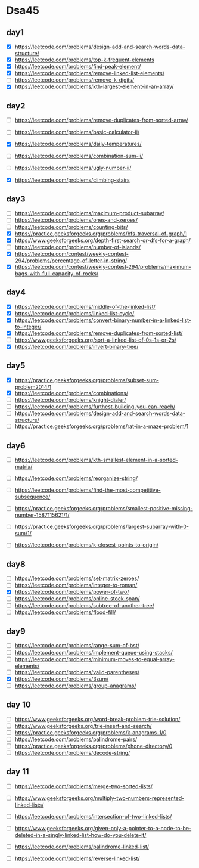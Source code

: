 # Dsa45
## day1
- [x] https://leetcode.com/problems/design-add-and-search-words-data-structure/
- [x] https://leetcode.com/problems/top-k-frequent-elements
- [x] https://leetcode.com/problems/find-peak-element/
- [x] https://leetcode.com/problems/remove-linked-list-elements/
- [ ] https://leetcode.com/problems/remove-k-digits/
- [x] https://leetcode.com/problems/kth-largest-element-in-an-array/
## day2 

- [ ] https://leetcode.com/problems/remove-duplicates-from-sorted-array/
- [ ] https://leetcode.com/problems/basic-calculator-ii/
- [x] https://leetcode.com/problems/daily-temperatures/
- [ ] https://leetcode.com/problems/combination-sum-ii/
- [ ] https://leetcode.com/problems/ugly-number-ii/
- [x] https://leetcode.com/problems/climbing-stairs



## day3

- [ ] https://leetcode.com/problems/maximum-product-subarray/
- [ ] https://leetcode.com/problems/ones-and-zeroes/
- [ ] https://leetcode.com/problems/counting-bits/
- [x] https://practice.geeksforgeeks.org/problems/bfs-traversal-of-graph/1
- [x] https://www.geeksforgeeks.org/depth-first-search-or-dfs-for-a-graph/
- [ ] https://leetcode.com/problems/number-of-islands/
- [x] https://leetcode.com/contest/weekly-contest-294/problems/percentage-of-letter-in-string/
- [x] https://leetcode.com/contest/weekly-contest-294/problems/maximum-bags-with-full-capacity-of-rocks/

## day4
- [x] https://leetcode.com/problems/middle-of-the-linked-list/
- [x] https://leetcode.com/problems/linked-list-cycle/
- [x] https://leetcode.com/problems/convert-binary-number-in-a-linked-list-to-integer/
- [x] https://leetcode.com/problems/remove-duplicates-from-sorted-list/
- [ ] https://www.geeksforgeeks.org/sort-a-linked-list-of-0s-1s-or-2s/
- [x] https://leetcode.com/problems/invert-binary-tree/

## day5
- [x] https://practice.geeksforgeeks.org/problems/subset-sum-problem2014/1
- [x] https://leetcode.com/problems/combinations/
- [ ] https://leetcode.com/problems/knight-dialer/
- [ ] https://leetcode.com/problems/furthest-building-you-can-reach/
- [ ] https://leetcode.com/problems/design-add-and-search-words-data-structure/
- [ ] https://practice.geeksforgeeks.org/problems/rat-in-a-maze-problem/1

## day6
- [ ] https://leetcode.com/problems/kth-smallest-element-in-a-sorted-matrix/
- [ ] https://leetcode.com/problems/reorganize-string/
- [ ] https://leetcode.com/problems/find-the-most-competitive-subsequence/
- [ ] https://practice.geeksforgeeks.org/problems/smallest-positive-missing-number-1587115621/1/
- [ ] https://practice.geeksforgeeks.org/problems/largest-subarray-with-0-sum/1/
- [ ] https://leetcode.com/problems/k-closest-points-to-origin/



## day8
- [ ] https://leetcode.com/problems/set-matrix-zeroes/
- [ ] https://leetcode.com/problems/integer-to-roman/
- [x] https://leetcode.com/problems/power-of-two/
- [ ] https://leetcode.com/problems/online-stock-span/
- [ ] https://leetcode.com/problems/subtree-of-another-tree/
- [ ] https://leetcode.com/problems/flood-fill/

## day9
- [ ] https://leetcode.com/problems/range-sum-of-bst/
- [ ] https://leetcode.com/problems/implement-queue-using-stacks/
- [ ] https://leetcode.com/problems/minimum-moves-to-equal-array-elements/
- [ ] https://leetcode.com/problems/valid-parentheses/
- [x] https://leetcode.com/problems/3sum/
- [ ] https://leetcode.com/problems/group-anagrams/

## day 10
- [ ] https://www.geeksforgeeks.org/word-break-problem-trie-solution/
- [ ] https://www.geeksforgeeks.org/trie-insert-and-search/
- [ ] https://practice.geeksforgeeks.org/problems/k-anagrams-1/0
- [ ] https://leetcode.com/problems/palindrome-pairs/
- [ ] https://practice.geeksforgeeks.org/problems/phone-directory/0
- [ ] https://leetcode.com/problems/decode-string/

## day 11
- [ ] https://leetcode.com/problems/merge-two-sorted-lists/
- [ ] https://www.geeksforgeeks.org/multiply-two-numbers-represented-linked-lists/
- [ ] https://leetcode.com/problems/intersection-of-two-linked-lists/
- [ ] https://www.geeksforgeeks.org/given-only-a-pointer-to-a-node-to-be-deleted-in-a-singly-linked-list-how-do-you-delete-it/
- [ ] https://leetcode.com/problems/palindrome-linked-list/
- [ ] https://leetcode.com/problems/reverse-linked-list/


